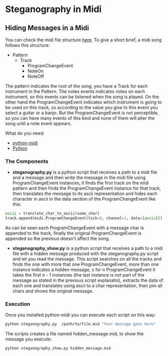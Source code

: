 # Steganography in Midi


## Hiding Messages in a Midi

You can check the midi file structure [here](http://www.music.mcgill.ca/~ich/classes/mumt306/StandardMIDIfileformat.html). To give a short brief, a midi song follows this structure:

* Pattern
  * Track
    * ProgramChangeEvent
    * NoteOn
    * NoteOff

The pattern indicates the root of the song, you have a Track for each instrument in the Pattern. The notes events indicates notes on each instrument, so this events can be listened when the song is played. On the other hand the ProgramChangeEvent indicates which instrument is going to be used on this track, so according to the value you give to this event you select a guitar or a banjo. But the ProgramChangeEvent is not perceptible, so you can have many events of this kind and none of them will alter the song until a note event appears. 

What do you need:

* [python-midi](https://github.com/vishnubob/python-midi)
* [Python](https://www.python.org/)

### The Components

* **steganography.py** is a python script that receives a path to a midi file and a message and then write the message in the midi file using ProgramChangeEvent instances, it finds the first track on the midi pattern and then finds the ProgramChangeEvent instance for that track, then translates the message to its ascii representation and hides each character in ascii in the data section of the ProgramChangeEvent like this:

```python
ascii = translate_char_to_ascii(some_char)
track.append(midi.ProgramChangeEvent(tick=0, channel=1, data=[ascii]))
```

As can be seen each ProgramChangeEvent with a message char is appended to the track, finally the original ProgramChangeEvent is appended so the previous doesn't affect the song.

* **steganography_show.py** is a python script that receives a path to a midi file with a hidden message produced with the steganography.py script and let you read the message. This script searches on all the tracks and finds the one with more that one ProgramChangeEvent, more than one instance indicates a hidden message, s for n ProgramChangeEvent it takes the first n - 1 instances (the last instance is not part of the message as stated in the previous script explanatio), extracts the data of each one and translates using ascii to a char representation, then join all chars and shows the original message.

### Execution

Once you installed python-midi you can execute each script on this way:

```bash
python steganography.py  /path/to/file.mid "Your message goes here"
```

The scripts creates a file named hidden_message.mid, to show the message you execute:

```bash
python steganography_show.py hidden_message.mid
```